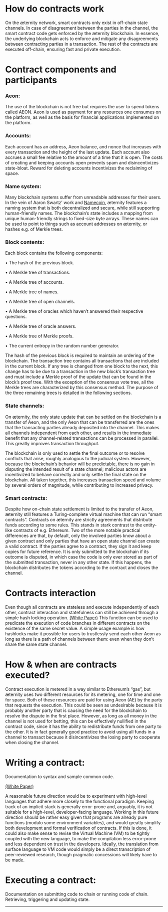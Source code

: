 # How do contracts work

On the æternity network, smart contracts only exist in off-chain state channels. In case of disagreement between the parties in the channel, the smart contract code gets enforced by the æternity blockchain. In essence, the underlying blockchain acts to enforce and mitigate any disagreements between contracting parties in a transaction. The rest of the contracts are executed off-chain, ensuring fast and private execution.

# Contract components and participants

### Aeon: 

The use of the blockchain is not free but requires the user to spend tokens called AEON. Aeon is used as payment for any resources one consumes on the platform, as well as the basis for financial applications implemented on the platform.

### Accounts:

Each account has an address, Aeon balance,  and nonce that increases with every transaction and the height of the last update. Each account also accrues a small fee relative to the amount of a time that it is open. The costs of creating and keeping accounts open prevents spam and disincentivizes state-bloat. Reward for deleting accounts incentivizes the reclaiming of space.

### Name system: 

Many blockchain systems suffer from unreadable addresses for their users. In the vein of Aaron Swartz’ work and [Namecoin](https://namecoin.org), æternity features a naming system that is both decentralized and secure, while still supporting human-friendly names. The blockchain’s state includes a mapping from unique human-friendly strings to fixed-size byte arrays. These names can be used to point to things such as account addresses on æternity, or hashes e.g. of Merkle trees.

### Block contents: 

Each block contains the following components:

• The hash of the previous block.

• A Merkle tree of transactions.

• A Merkle tree of accounts.

• A Merkle tree of names.

• A Merkle tree of open channels.

• A Merkle tree of oracles which haven’t answered their respective questions.

• A Merkle tree of oracle answers.

• A Merkle tree of Merkle proofs.

• The current entropy in the random number generator.

The hash of the previous block is required to maintain an ordering of the blockchain. The transaction tree contains all transactions that are included in the current block. If any tree is changed from one block to the next, this change has to be due to a transaction in the new block’s transaction tree and must include a Merkle proof of the update that can be found in the block’s proof tree. With the exception of the consensus vote tree, all the Merkle trees are characterized by this consensus method.  The purpose of the three remaining trees is detailed in the following sections.

### State channels:

On æternity, the only state update that can be settled on the blockchain is a transfer of Aeon, and the only Aeon that can be transferred are the ones that the transacting parties already deposited into the channel. This makes all channels
independent from each other, and results in the immediate benefit that any channel-related transactions can be processed in parallel. This greatly improves transaction throughput.

The blockchain is only used to settle the final outcome or to resolve conflicts that arise, roughly analogous to the judicial system. However, because the blockchain’s behavior will be predictable, there is no gain in disputing the intended result of a state channel; malicious actors are incentivized to behave correctly and only settle the final state on the blockchain. All taken together, this increases transaction speed and volume by several orders of magnitude, while contributing to increased privacy.

### Smart contracts:

Despite how on-chain state settlement is limited to the transfer of Aeon, æternity still features a Turing-complete virtual machine that can run “smart contracts”. Contracts on æternity are strictly agreements that distribute funds according to some rules. This stands in stark contrast to the entity-like contracts of e.g. Ethereum. Two of the more notable practical differences are that, by default, only the involved parties know about a given contract and only parties that have an open state channel can create a valid contract. If the parties agree to a contract, they sign it and keep copies for future reference. It is only submitted to the blockchain if its outcome is disputed, in which case the code is only ever stored as part of the submitted transaction, never in any other state. If this happens, the blockchain distributes the tokens according to the contract and closes the channel.

# Contracts interaction

Even though all contracts are stateless and execute independently of each other, contract interaction and statefulness can still be achieved through a simple hash locking operation. [(White Paper)](http://blockchain.aeternity.com/%C3%A6ternity-blockchain-whitepaper.pdf) This function can be used to predicate
the execution of code branches in different contracts on the existence of the same secret value. A simple usage example is how hashlocks make it possible for users to trustlessly send each other Aeon as long as there is a path of channels between them: even when they don’t share the same state channel.


# How & when are contracts executed?

Contract execution is metered in a way similar to Ethereum’s “gas”, but æternity uses two different resources for its metering, one for time and one for space. Both of these resources are paid for using Aeon (AE) by the party that requests the execution. This could be seen as undesirable because it is probably another party that is causing the need for the blockchain to resolve the dispute in the first place. However, as long as all money in the channel is not used for betting, this can be effectively nullified in the contract code, since it has the ability to redistribute funds from one party to the other. It is in fact generally good practice to avoid using all funds in a channel to transact because it disincentivizes the losing party to cooperate when closing the channel.

# Writing a contract:
Documentation to syntax and sample common code.

[(White Paper)](http://blockchain.aeternity.com/%C3%A6ternity-blockchain-whitepaper.pdf) 

A reasonable future direction would be to experiment with high-level languages that adhere more closely to the functional paradigm. Keeping track of an implicit stack is generally error-prone and, arguably, it is not suitable for a high-level, developer-facing language. Working in this future direction should be rather easy given that programs are already pure functions (modulo some environment variables), and would greatly simplify both development and formal verification of contracts. If this is done, it could also make sense to revise the Virtual Machine (VM) to be tightly coupled with the new language, to make the compilation less error-prone and less dependent on trust in the developers. Ideally, the translation from surface language to VM code would simply be a direct transcription of peer-reviewed research, though pragmatic concessions will likely have to be made.

# Executing a contract: 
Documentation on submitting code to chain or running code of chain. Retrieving, triggering and updating state.

***